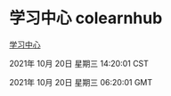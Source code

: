 # 学习中心 colearnhub
[学习中心](http://59.174.24.190:56308/colearnhub/)

2021年 10月 20日 星期三 14:20:01 CST

2021年 10月 20日 星期三 06:20:01 GMT
